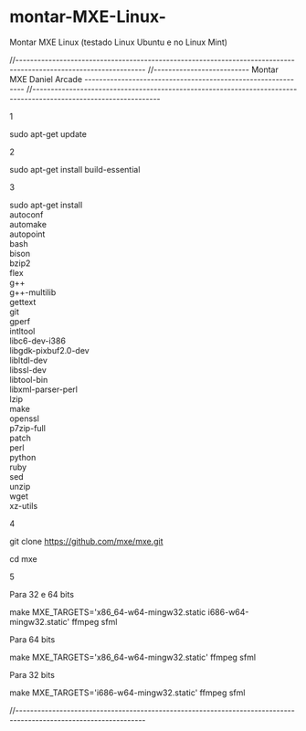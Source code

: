 # montar-MXE-Linux-
Montar MXE Linux (testado Linux Ubuntu e no Linux Mint)

//-----------------------------------------------------------------------------------------------------------------
//-------------------------- Montar MXE Daniel Arcade -------------------------------------------------------------
//-----------------------------------------------------------------------------------------------------------------

1

sudo apt-get update

2

sudo apt-get install build-essential

3

sudo apt-get install \
    autoconf \
    automake \
    autopoint \
    bash \
    bison \
    bzip2 \
    flex \
    g++ \
    g++-multilib \
    gettext \
    git \
    gperf \
    intltool \
    libc6-dev-i386 \
    libgdk-pixbuf2.0-dev \
    libltdl-dev \
    libssl-dev \
    libtool-bin \
    libxml-parser-perl \
    lzip \
    make \
    openssl \
    p7zip-full \
    patch \
    perl \
    python \
    ruby \
    sed \
    unzip \
    wget \
    xz-utils

4
	
git clone https://github.com/mxe/mxe.git

cd mxe
		
5

Para 32 e 64 bits 
	
make MXE_TARGETS='x86_64-w64-mingw32.static i686-w64-mingw32.static' ffmpeg sfml


Para 64 bits

make MXE_TARGETS='x86_64-w64-mingw32.static' ffmpeg sfml


Para 32 bits 

make MXE_TARGETS='i686-w64-mingw32.static' ffmpeg sfml



//-----------------------------------------------------------------------------------------------------------------
